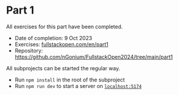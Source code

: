 # Part 1

All exercises for this part have been completed.
- Date of completion: 9 Oct 2023
- Exercises: [fullstackopen.com/en/part1](https://fullstackopen.com/en/part1)
- Repository: https://github.com/nGonium/FullstackOpen2024/tree/main/part1

All subprojects can be started the regular way. 
- Run `npm install` in the root of the subproject
- Run `npm run dev` to start a server on [`localhost:5174`](http://localhost:5174)